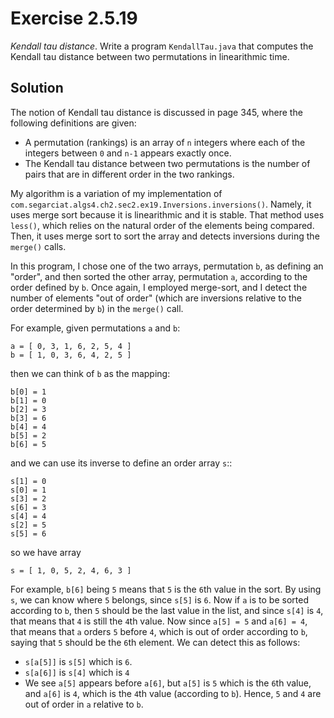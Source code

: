 # Exercise 2.5.19

*Kendall tau distance*. Write a program `KendallTau.java` that computes the Kendall
tau distance between two permutations in linearithmic time.

## Solution

The notion of Kendall tau distance is discussed in page 345, where the following
definitions are given:

- A permutation (rankings) is an array of `n` integers where each of the integers between
`0` and `n-1` appears exactly once.
- The Kendall tau distance between two permutations is the number of pairs that are 
in different order in the two rankings.

My algorithm is a variation of my implementation of `com.segarciat.algs4.ch2.sec2.ex19.Inversions.inversions()`.
Namely, it uses merge sort because it is linearithmic and it is stable. That method uses
`less()`, which relies on the natural order of the elements being compared. Then, it uses
merge sort to sort the array and detects inversions during the `merge()` calls.

In this program, I chose one of the two arrays, permutation `b`, as defining an "order",
and then sorted the other array, permutation `a`, according to the order defined by `b`.
Once again, I employed merge-sort, and I detect the number of elements "out of order"
(which are inversions relative to the order determined by `b`) in the `merge()` call.

For example, given permutations `a` and `b`:

```text
a = [ 0, 3, 1, 6, 2, 5, 4 ]
b = [ 1, 0, 3, 6, 4, 2, 5 ]
```

then we can think of `b` as the mapping:

```text
b[0] = 1
b[1] = 0
b[2] = 3
b[3] = 6
b[4] = 4
b[5] = 2
b[6] = 5
```

and we can use its inverse to define an order array `s`::

```text
s[1] = 0
s[0] = 1
s[3] = 2
s[6] = 3
s[4] = 4
s[2] = 5
s[5] = 6
```

so we have array

```text
s = [ 1, 0, 5, 2, 4, 6, 3 ]
```

For example, `b[6]` being `5` means that `5` is the `6`th value in the sort.
By using `s`, we can know  where `5` belongs, since `s[5]` is `6`. Now
if `a` is to be sorted according to `b`, then `5` should be the last value
in the list, and since `s[4]` is `4`, that means that `4` is still the `4`th
value. Now since `a[5] = 5` and `a[6] = 4`, that means that `a` orders
`5` before `4`, which is out of order according to `b`, saying that `5`
should be the `6`th element. We can detect this as follows:

- `s[a[5]]` is `s[5]` which is `6`.
- `s[a[6]]` is `s[4]` which is `4`
- We see `a[5]` appears before `a[6]`, but `a[5]` is `5` which is the
`6`th value, and `a[6]` is `4`, which is the `4`th value (according to `b`).
Hence, `5` and `4` are out of order in `a` relative to `b`.